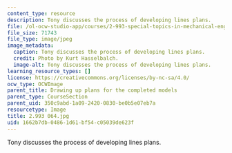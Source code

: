 ```yaml
---
content_type: resource
description: Tony discusses the process of developing lines plans.
file: /ol-ocw-studio-app/courses/2-993-special-topics-in-mechanical-engineering-the-art-and-science-of-boat-design-january-iap-2007/1662b7db04861d61bf54c05039de623f_2993064.jpg
file_size: 71743
file_type: image/jpeg
image_metadata:
  caption: Tony discusses the process of developing lines plans.
  credit: Photo by Kurt Hasselbalch.
  image-alt: Tony discusses the process of developing lines plans.
learning_resource_types: []
license: https://creativecommons.org/licenses/by-nc-sa/4.0/
ocw_type: OCWImage
parent_title: Drawing up plans for the completed models
parent_type: CourseSection
parent_uid: 350c9abd-1a09-2420-0830-be0b5e07eb7a
resourcetype: Image
title: 2.993 064.jpg
uid: 1662b7db-0486-1d61-bf54-c05039de623f
---
```

Tony discusses the process of developing lines plans.